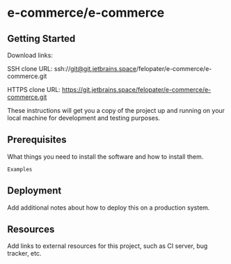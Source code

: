 # e-commerce/e-commerce



## Getting Started

Download links:

SSH clone URL: ssh://git@git.jetbrains.space/felopater/e-commerce/e-commerce.git

HTTPS clone URL: https://git.jetbrains.space/felopater/e-commerce/e-commerce.git



These instructions will get you a copy of the project up and running on your local machine for development and testing purposes.

## Prerequisites

What things you need to install the software and how to install them.

```
Examples
```

## Deployment

Add additional notes about how to deploy this on a production system.

## Resources

Add links to external resources for this project, such as CI server, bug tracker, etc.
